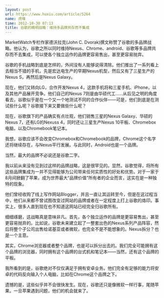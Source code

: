 ```yaml
---
layout: post
url: https://www.huxiu.com/article/5264
name: 虎嗅
time: 2012-10-30 07:13
title: 谷歌的精明战略：维持多品牌共存而不集成
---
```

MarketWatch专栏作家德沃拉克(John C. Dvorak)撰文称赞了谷歌的多品牌战略。他认为，谷歌之所以同时维持Nexus、Chrome、android、谷歌等多品牌共存而不去集成，可以使各个独立运作的品牌更容易售出，甚至更容易抛弃。

谷歌的手机战略到底是怎样的，外间没有人能够说得清除。他们推出了一系列看上去相当不错的手机，先是宏达电生产的早期Nexus机型，然后又有了三星生产的Nexus S，再然后是Nexus Galaxy。

现在，他们又转向LG，合作开发Nexus 4，这款手机将和三星手机、iPhone，以及其他产品展开竞争。他们自己的Nexus 7则是由华硕代工……从后见之明的角度看去，谷歌似乎是在一个又一个地测试不同的合作伙伴——可是，他们到底是在测试些什么呢？谷歌接下来又要做些什么呢？

现在，谷歌旗下的产品确实有点壮观，他们销售三星的Nexus Galaxy、华硕的Nexus 7，还有LG的Nexuss 4，同时还让三星生产Nexus 10平板、Chromebox电脑，以及Chromebook笔记本。

我想，谷歌应该不会改变Chromebox和Chromebook的品牌，Chrome这个名字还将继续存在，与Nexus平行发展。与此同时，Android也是一个品牌。

当然，最大的品牌不必说还是谷歌二字。

我以前从来没有见到过这样的品牌战略，这是很罕见的。显然，谷歌觉得，将所有这些品牌集成为一并不见得能够为公司带来任何实质性的好处和优势。对于一家于8月间掀翻了苹果，成为世界最大“品牌价值”所有者的企业而言，这实在是一种独特的现象。

他们曾经收购了线上写作网站Blogger，并且一直让其运转至今，但是在这过程当中，他们从来都不曾试图改变过网站的品牌或者在一定程度上打上谷歌的烙印。事实上，很多人直到现在也不知道这网站已经完全归谷歌所有。

细细琢磨，这战略真是意味非凡。首先，各个独立运作的品牌是更容易售出，甚至更容易抛弃的。比如说，谷歌未来建立起了一整套出色的Nexus系列产品阵容，然后将整个子公司出售给诺基亚或者微软，也完全不是不能想象的。Nexus拆分？也是一个主意。

其实，Chrome浏览器或者整个品牌，也是可以拆分出去的。我们完全可能拥有这个品牌的浏览器，同时拥有这个品牌的台式机和笔记本——当然，还有这个品牌的平板。

我所看到的是，谷歌绝对不仅仅满足于拥有安卓业务。他们完全有足够的能力将安卓的代码反向输入个人电脑，比如在Chrome这个品牌之下。

遗憾的是，这些似乎并不会很快发生。现在，谷歌还只是像微软一样行事，尾随苹果。一旦苹果遇到问题，他们的机会就来了。

